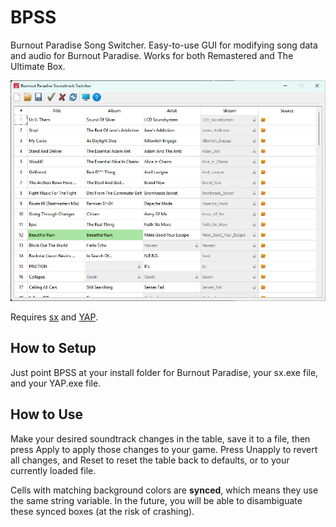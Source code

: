 # BPSS
Burnout Paradise Song Switcher. Easy-to-use GUI for modifying song data and audio for Burnout Paradise. Works for both Remastered and The Ultimate Box.

![Screenshot of BPSS software](image.png)

Requires [sx](https://burnout.wiki/wiki/Sounds_(Burnout_Paradise)) and [YAP](https://github.com/burninrubber0/YAP).

## How to Setup
Just point BPSS at your install folder for Burnout Paradise, your sx.exe file, and your YAP.exe file.

## How to Use
Make your desired soundtrack changes in the table, save it to a file, then press Apply to apply those changes to your game. Press Unapply to revert all changes, and Reset to reset the table back to defaults, or to your currently loaded file.

Cells with matching background colors are **synced**, which means they use the same string variable. In the future, you will be able to disambiguate these synced boxes (at the risk of crashing).